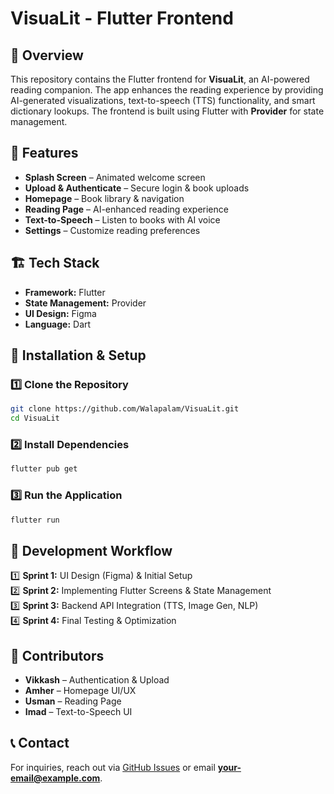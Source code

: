 # VisuaLit - Flutter Frontend

## 📌 Overview

This repository contains the Flutter frontend for **VisuaLit**, an AI-powered reading companion. The app enhances the reading experience by providing AI-generated visualizations, text-to-speech (TTS) functionality, and smart dictionary lookups. The frontend is built using Flutter with **Provider** for state management.

## 🔧 Features

- **Splash Screen** – Animated welcome screen
- **Upload & Authenticate** – Secure login & book uploads
- **Homepage** – Book library & navigation
- **Reading Page** – AI-enhanced reading experience
- **Text-to-Speech** – Listen to books with AI voice
- **Settings** – Customize reading preferences

## 🏗 Tech Stack

- **Framework:** Flutter
- **State Management:** Provider
- **UI Design:** Figma
- **Language:** Dart


## 🚀 Installation & Setup

### **1️⃣ Clone the Repository**

```bash
git clone https://github.com/Walapalam/VisuaLit.git
cd VisuaLit
```

### **2️⃣ Install Dependencies**

```bash
flutter pub get
```

### **3️⃣ Run the Application**

```bash
flutter run
```

## 📅 Development Workflow

1️⃣ **Sprint 1:** UI Design (Figma) & Initial Setup  
2️⃣ **Sprint 2:** Implementing Flutter Screens & State Management  
3️⃣ **Sprint 3:** Backend API Integration (TTS, Image Gen, NLP)  
4️⃣ **Sprint 4:** Final Testing & Optimization  

## 🤝 Contributors

- **Vikkash** – Authentication & Upload
- **Amher** – Homepage UI/UX
- **Usman** – Reading Page
- **Imad** – Text-to-Speech UI

## 📞 Contact

For inquiries, reach out via [GitHub Issues](https://github.com/Walapalam/VisuaLit/issues) or email **[your-email@example.com](mailto:your-email@example.com)**.

